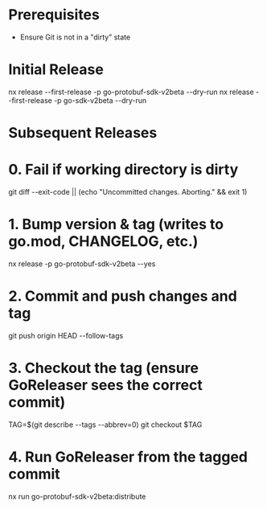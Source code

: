 # Prerequisites
- Ensure Git is not in a "dirty" state

# Initial Release
nx release --first-release -p go-protobuf-sdk-v2beta --dry-run
nx release --first-release -p go-sdk-v2beta --dry-run

# Subsequent Releases


# 0. Fail if working directory is dirty
git diff --exit-code || (echo "Uncommitted changes. Aborting." && exit 1)

# 1. Bump version & tag (writes to go.mod, CHANGELOG, etc.)
nx release -p go-protobuf-sdk-v2beta --yes

# 2. Commit and push changes and tag
git push origin HEAD --follow-tags

# 3. Checkout the tag (ensure GoReleaser sees the correct commit)
TAG=$(git describe --tags --abbrev=0)
git checkout $TAG

# 4. Run GoReleaser from the tagged commit
nx run go-protobuf-sdk-v2beta:distribute


